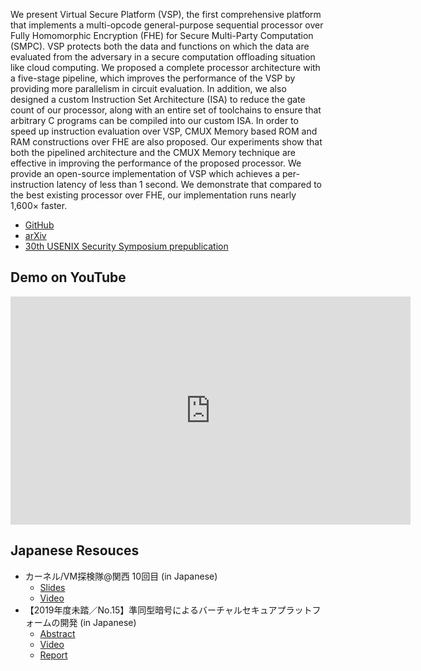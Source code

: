 We present Virtual Secure Platform (VSP), the first comprehensive platform that implements a multi-opcode general-purpose sequential processor over Fully Homomorphic Encryption (FHE) for Secure Multi-Party Computation (SMPC). VSP protects both the data and functions on which the data are evaluated from the adversary in a secure computation offloading situation like cloud computing. We proposed a complete processor architecture with a five-stage pipeline, which improves the performance of the VSP by providing more parallelism in circuit evaluation. In addition, we also designed a custom Instruction Set Architecture (ISA) to reduce the gate count of our processor, along with an entire set of toolchains to ensure that arbitrary C programs can be compiled into our custom ISA. In order to speed up instruction evaluation over VSP, CMUX Memory based ROM and RAM constructions over FHE are also proposed. Our experiments show that both the pipelined architecture and the CMUX Memory technique are effective in improving the performance of the proposed processor. We provide an open-source implementation of VSP which achieves a per-instruction latency of less than 1 second. We demonstrate that compared to the best existing processor over FHE, our implementation runs nearly 1,600× faster.

- [GitHub](https://github.com/virtualsecureplatform/kvsp)
- [arXiv](https://arxiv.org/abs/2010.09410)
- [30th USENIX Security Symposium prepublication](https://www.usenix.org/conference/usenixsecurity21/presentation/matsuoka)

## Demo on YouTube

<iframe width="640" height="365" src="https://www.youtube.com/embed/1YsUaZMITR8" frameborder="0" allow="accelerometer; autoplay; clipboard-write; encrypted-media; gyroscope; picture-in-picture" allowfullscreen></iframe>

## Japanese Resouces

- カーネル/VM探検隊@関西 10回目 (in Japanese)
  - [Slides](https://speakerdeck.com/nindanaoto/development-of-virtual-secure-platform)
  - [Video](https://youtu.be/J-pF4fg3r04?t=6254)
- 【2019年度未踏／No.15】準同型暗号によるバーチャルセキュアプラットフォームの開発 (in Japanese)
    - [Abstract](https://www.ipa.go.jp/jinzai/mitou/2019/gaiyou_s-4.html)
    - [Video](https://youtu.be/apCbAPt7r3I)
    - [Report](https://github.com/virtualsecureplatform/MitouDocument)
